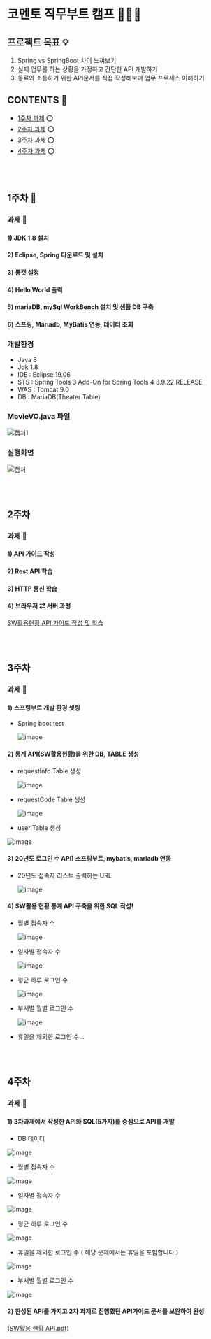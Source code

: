 # __코멘토 직무부트 캠프__ 👨🏻‍💻

## __프로젝트 목표__ 💡
 1. Spring vs SpringBoot 차이 느껴보기
 2. 실제 업무를 하는 상황을 가정하고 간단한 API 개발하기
 3. 동료와 소통하기 위한 API문서를 직접 작성해보며 업무 프로세스 이해하기

## __CONTENTS__ 📜 
 - [1주차 과제](#1주차-) ⭕️
 - [2주차 과제](#2주차) ⭕️
 - [3주차 과제](#3주차) ⭕️
 - [4주차 과제](#4주차) ⭕️
   
<br /><br />

## 1주차 🔎
### 과제 📕
#### 1) JDK 1.8 설치
#### 2) Eclipse, Spring 다운로드 및 설치
#### 3) 톰캣 설정
#### 4) Hello World 출력
#### 5) mariaDB, mySql WorkBench 설치 및 샘플 DB 구축
#### 6) 스프링, Mariadb, MyBatis 연동, 데이터 조회
### 개발환경
- Java 8
- Jdk 1.8
- IDE : Eclipse 19.06
- STS : Spring Tools 3 Add-On for Spring Tools 4 3.9.22.RELEASE
- WAS : Tomcat 9.0
- DB : MariaDB(Theater Table)
### MovieVO.java 파일
![캡처1](https://github.com/onjix/ComentoBootCamp/assets/101625609/9c3612dc-ab30-4488-8cfb-cf15ef8d0f21)
### 실행화면
![캡처](https://github.com/onjix/ComentoBootCamp/assets/101625609/5e459ffe-09aa-4f31-b215-a9eb186367a4)

<br /><br />

## 2주차
### 과제 📗
#### 1) API 가이드 작성
#### 2) Rest API 학습
#### 3) HTTP 통신 학습
#### 4) 브라우저 ⇄ 서버 과정

[SW활용현황 API 가이드 작성 및 학습](https://github.com/onjix/ComentoBootCamp/blob/551049a9e39e9804d58fae042f1f29b8c71062bf/document/SW%E1%84%92%E1%85%AA%E1%86%AF%E1%84%8B%E1%85%AD%E1%86%BC%20%E1%84%92%E1%85%A7%E1%86%AB%E1%84%92%E1%85%AA%E1%86%BC%20API.pdf)

<br /><br />

## 3주차
### 과제 📘
#### 1) 스프링부트 개발 환경 셋팅
- Spring boot test
  
  ![image](https://github.com/onjix/ComentoBootCamp/assets/101625609/0b724b75-de23-45be-8da2-09d8b138100b)
  
#### 2) 통계 API(SW활용현황)을 위한 DB, TABLE 생성
- requestInfo Table 생성
  
  ![image](https://github.com/onjix/ComentoBootCamp/assets/101625609/ebf29d3d-3201-4bfe-89cf-5e71613ed4ec)

  
- requestCode Table 생성
  
  ![image](https://github.com/onjix/ComentoBootCamp/assets/101625609/504a635f-8d70-47fc-a8a5-d44cab1795b7)

  
- user Table 생성
  
![image](https://github.com/onjix/ComentoBootCamp/assets/101625609/06a06b7a-fc23-4b38-988f-b22e7884b2fe)


#### 3) 20년도 로그인 수 API] 스프링부트, mybatis, mariadb 연동
- 20년도 접속자 리스트 출력하는 URL
  
  ![image](https://github.com/onjix/ComentoBootCamp/assets/101625609/29dcb89d-f9be-4bbc-939a-455b415ddb31)

  
#### 4) SW활용 현황 통계 API 구축을 위한 SQL 작성!
- 월별 접속자 수
  
  ![image](https://github.com/onjix/ComentoBootCamp/assets/101625609/87f26ee5-b96b-434c-9d8b-5f3791195d98)

  
- 일자별 접속자 수
  
  ![image](https://github.com/onjix/ComentoBootCamp/assets/101625609/29f0bfcb-611b-4d2c-b6cb-198ad9a44935)

  
- 평균 하루 로그인 수
  
  ![image](https://github.com/onjix/ComentoBootCamp/assets/101625609/6d241660-29f7-4775-8296-c265f819fb02)

  
- 부서별 월별 로그인 수
  
  ![image](https://github.com/onjix/ComentoBootCamp/assets/101625609/cb5a6c27-4b41-44cd-8e31-ae5907ca4a6e)

  
- 휴일을 제외한 로그인 수...
  
<br /><br />

## 4주차
### 과제 📙
#### 1) 3차과제에서 작성한 API와 SQL(5가지)를 중심으로 API를 개발
- DB 데이터
  
![image](https://github.com/onjix/ComentoBootCamp/assets/101625609/86ec66a8-ec52-4042-9d7f-fab7986491f4)



- 월별 접속자 수
  
![image](https://github.com/onjix/ComentoBootCamp/assets/101625609/c0e3ffdf-0935-4f82-9a46-1968f554c02b)


  
- 일자별 접속자 수
  
![image](https://github.com/onjix/ComentoBootCamp/assets/101625609/52309e49-6835-457c-aa0e-d586c8db9d04)


  
- 평균 하루 로그인 수
  
![image](https://github.com/onjix/ComentoBootCamp/assets/101625609/55f66b3e-d7b0-461b-bf07-4e7acb4bfa1f)


  
- 휴일을 제외한 로그인 수 ( 해당 문제에서는 휴일을 포함합니다.)

![image](https://github.com/onjix/ComentoBootCamp/assets/101625609/8aafaaf0-887e-4202-ad2b-a95137682070)


  
- 부서별 월별 로그인 수
  
![image](https://github.com/onjix/ComentoBootCamp/assets/101625609/dcb37531-59ff-48e3-bdfc-4e9e1f32ceaa)


#### 2) 완성된 API를 가지고 2차 과제로 진행했던 API가이드 문서를 보완하여 완성
[(SW활용 현황 API.pdf)](https://github.com/onjix/ComentoBootCamp/blob/main/ComentoBootCamp/document/SW%ED%99%9C%EC%9A%A9%20%ED%98%84%ED%99%A9%20API.pdf)


<br /><br />
